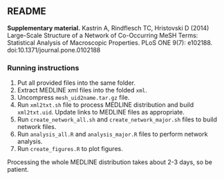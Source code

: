 README
------

**Supplementary material.** Kastrin A, Rindflesch TC, Hristovski D (2014) Large-Scale Structure of a Network of Co-Occurring MeSH Terms: Statistical Analysis of Macroscopic Properties. PLoS ONE 9(7): e102188. doi:10.1371/journal.pone.0102188

### Running instructions

1. Put all provided files into the same folder.
2. Extract MEDLINE xml files into the folded `xml`.
3. Uncompress `mesh_uid2name.tar.gz` file.
4. Run `xml2txt.sh` file to process MEDLINE distribution and build `xml2txt.uid`. Update links to MEDLINE files as appropriate.
5. Run `create_network_all.sh` and `create_network_major.sh` files to build network files.
6. Run `analysis_all.R` and `analysis_major.R` files to perform network analysis.
7. Run `create_figures.R` to plot figures.

Processing the whole MEDLINE distribution takes about 2-3 days, so be patient.
